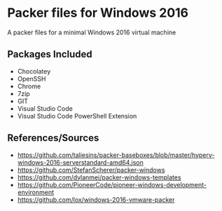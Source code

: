 Packer files for Windows 2016
=============================================

A packer files for a minimal Windows 2016 virtual machine

Packages Included
-----------------

 * Chocolatey
 * OpenSSH
 * Chrome
 * 7zip
 * GIT
 * Visual Studio Code
 * Visual Studio Code PowerShell Extension

References/Sources
------------------

* https://github.com/taliesins/packer-baseboxes/blob/master/hyperv-windows-2016-serverstandard-amd64.json
* https://github.com/StefanScherer/packer-windows
* https://github.com/dylanmei/packer-windows-templates
* https://github.com/PioneerCode/pioneer-windows-development-environment
* https://github.com/lox/windows-2016-vmware-packer
